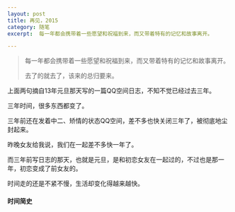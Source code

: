 ```yaml
---
layout: post
title: 再见，2015
category: 随笔
excerpt:  每一年都会携带着一些愿望和祝福到来，而又带着特有的记忆和故事离开。

---
```


> 每一年都会携带着一些愿望和祝福到来，而又带着特有的记忆和故事离开。
>
> 去了的就去了，该来的总归要来。 


上面两句摘自13年元旦那天写的一篇QQ空间日志，不知不觉已经过去三年。

三年时间，很多东西都变了。

三年前还在发着中二、矫情的状态QQ空间，差不多也快关闭三年了，被彻底地尘封起来。

昨晚女友给我说，我们在一起差不多快一年了。

而三年前写日志的那天，也就是元旦，是和初恋女友在一起过的，不过也是那一年，初恋变成了前女友的。

时间走的还是不紧不慢，生活却变化得越来越快。

####  时间简史